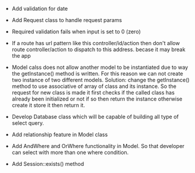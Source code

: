 * Add validation for date
* Add Request class to handle request params
* Required validation fails when input is set to 0 (zero)
* If a route has url pattern like this controller/id/action then don't allow route controller/action to dispatch to this address. becase it may break the app

* Model calss does not allow another model to be instantiated due to way the getInstance() method is written. For this reason we can not create two instance of two different models.
	Solution: change the getInstance() method to use associative of array of class and its instance. So the request for new class is made it first checks if the called class has already been initialized or not if so then return the instance otherwise create it store it then return it.

* Develop Database class which will be capable of building all type of select query.

* Add relationship feature in Model class

* Add AndWhere and OrWhere functionality in Model. So that developer can select with more than one where condition.

* Add Session::exists() method
